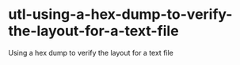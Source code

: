 # utl-using-a-hex-dump-to-verify-the-layout-for-a-text-file
Using a hex dump to verify the layout for a text file
